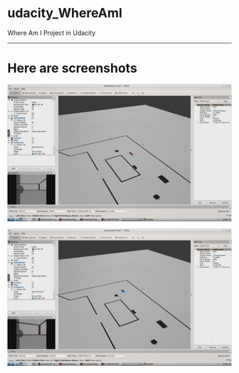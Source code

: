 # udacity_WhereAmI
Where Am I Project in Udacity

---
# Here are screenshots

![Screenshot 1](https://github.com/tao-meng/udacity_WhereAmI/blob/master/2019-07-31_20-37-22.png)

![Screenshot 2](https://github.com/tao-meng/udacity_WhereAmI/blob/master/2019-07-31_20-39-00.png)
